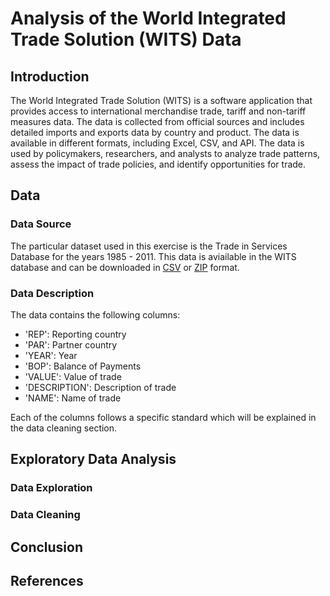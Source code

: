 # Analysis of the World Integrated Trade Solution (WITS) Data

## Introduction
The World Integrated Trade Solution (WITS) is a software application that provides access to international merchandise trade, tariff and non-tariff measures data. The data is collected from official sources and includes detailed imports and exports data by country and product. The data is available in different formats, including Excel, CSV, and API. The data is used by policymakers, researchers, and analysts to analyze trade patterns, assess the impact of trade policies, and identify opportunities for trade.

## Data
### Data Source
The particular dataset used in this exercise is the Trade in Services Database for the years 1985 - 2011. This data is aviailable in the WITS database and can be downloaded in [CSV](http://wits.worldbank.org/data/public/trade/TSD_February2015.csv) or [ZIP](http://wits.worldbank.org/data/public/trade/TSD_February2015.zip) format.

### Data Description
The data contains the following columns:
- 'REP': Reporting country
- 'PAR': Partner country
- 'YEAR': Year
- 'BOP': Balance of Payments
- 'VALUE': Value of trade
- 'DESCRIPTION': Description of trade
- 'NAME': Name of trade

Each of the columns follows a specific standard which will be explained in the data cleaning section.

## Exploratory Data Analysis
### Data Exploration

### Data Cleaning

## Conclusion

## References
```
